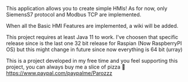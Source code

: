 This application allows you to create simple HMIs!
As for now, only SiemensS7 protocol and Modbus TCP are implemented.

When all the Basic HMI Features are implemented, a wiki will be added.

This project requires at least Java 11 to work. I've choosen that specific release since is the last one 32 bit release for Raspian (Now RaspberryPI OS) but this might change in future since now everything is 64 bit (urray)

This is a project developed in my free time and you feel supporting this project, you can always buy me a slice of pizza 🍕 
https://www.paypal.com/paypalme/Parozzz
